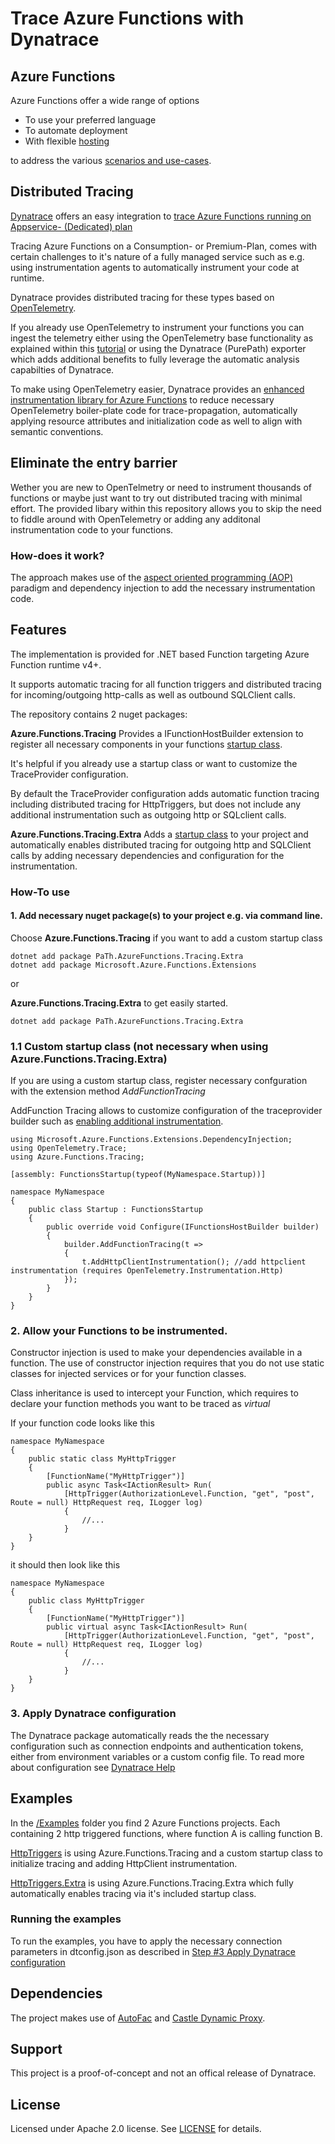# Trace Azure Functions with Dynatrace

## Azure Functions 
Azure Functions offer a wide range of options   
* To use your preferred language 
* To automate deployment
* With flexible [hosting](https://docs.microsoft.com/en-us/azure/azure-functions/functions-scale)

to address the various [scenarios and use-cases](https://docs.microsoft.com/en-us/azure/azure-functions/functions-overview#scenarios).

## Distributed Tracing
[Dynatrace](https://www.dyntrace.com) offers an easy integration to [trace Azure Functions running on Appservice- (Dedicated) plan](https://www.dynatrace.com/support/help/setup-and-configuration/setup-on-cloud-platforms/microsoft-azure-services/integrate-oneagent-on-azure-functions/)

Tracing Azure Functions on a Consumption- or Premium-Plan, comes with certain challenges to it's nature of a fully managed service such as e.g. using instrumentation agents to  automatically instrument your code at runtime. 

Dynatrace provides distributed tracing for these types based on [OpenTelemetry](https://opentelemetry.io/).

If you already use OpenTelemetry to instrument your functions you can ingest the telemetry either using the OpenTelemetry base functionality as explained within this [tutorial](https://github.com/dtPaTh/AzFuncOpenTelemetryDemo) or using the Dynatrace (PurePath) exporter which adds additional benefits to fully leverage the automatic analysis capabilties of Dynatrace. 

To make using OpenTelemetry easier, Dynatrace provides an [enhanced instrumentation library for Azure Functions](https://www.dynatrace.com/support/help/setup-and-configuration/setup-on-cloud-platforms/microsoft-azure-services/opentelemetry-integration/opentelemetry-on-azure-functions) to reduce necessary OpenTelemetry boiler-plate code for trace-propagation, automatically applying resource attributes and initialization code as well to align with semantic conventions. 

## Eliminate the entry barrier
Wether you are new to OpenTelmetry or need to instrument thousands of functions or maybe just want to try out distributed tracing with minimal effort. The provided libary within this repository allows you to skip the need to fiddle around with OpenTelemetry or adding any additonal instrumentation code to your functions. 

### How-does it work?
The approach makes use of the [aspect oriented programming (AOP)](https://en.wikipedia.org/wiki/Aspect-oriented_programming) paradigm and dependency injection to add the necessary instrumentation code. 

## Features
The implementation is provided for .NET based Function targeting Azure Function runtime v4+. 

It supports automatic tracing for all function triggers and distributed tracing for incoming/outgoing http-calls as well as outbound SQLClient calls. 

The repository contains 2 nuget packages: 

**Azure.Functions.Tracing**
Provides a IFunctionHostBuilder extension to register all necessary components in your functions [startup class](https://docs.microsoft.com/en-us/azure/azure-functions/functions-dotnet-dependency-injection). 

It's helpful if you already use a startup class or want to customize the TraceProvider configuration. 

By default the TraceProvider configuration adds automatic function tracing including distributed tracing for HttpTriggers, but does not include any additional instrumentation such as outgoing http or SQLclient calls. 

**Azure.Functions.Tracing.Extra**
Adds a [startup class](https://docs.microsoft.com/en-us/azure/azure-functions/functions-dotnet-dependency-injection) to your project and automatically enables distributed tracing for outgoing http and SQLClient calls by adding necessary dependencies and configuration for the instrumentation. 

### How-To use

#### 1. Add necessary nuget package(s) to your project e.g. via command line. 

Choose **Azure.Functions.Tracing** if you want to add a custom startup class 
```
dotnet add package PaTh.AzureFunctions.Tracing.Extra
dotnet add package Microsoft.Azure.Functions.Extensions
``` 
or 

**Azure.Functions.Tracing.Extra** to get easily started.
```
dotnet add package PaTh.AzureFunctions.Tracing.Extra
``` 

### 1.1 Custom startup class (not necessary when using Azure.Functions.Tracing.Extra)
If you are using a custom startup class, register necessary confguration with the extension method *AddFunctionTracing*

AddFunction Tracing allows to customize configuration of the traceprovider builder such as [enabling additional instrumentation](https://github.com/open-telemetry/opentelemetry-dotnet).

```
using Microsoft.Azure.Functions.Extensions.DependencyInjection;
using OpenTelemetry.Trace;
using Azure.Functions.Tracing;

[assembly: FunctionsStartup(typeof(MyNamespace.Startup))]

namespace MyNamespace
{
    public class Startup : FunctionsStartup
    {
        public override void Configure(IFunctionsHostBuilder builder)
        {
            builder.AddFunctionTracing(t =>
            {
                t.AddHttpClientInstrumentation(); //add httpclient instrumentation (requires OpenTelemetry.Instrumentation.Http)
            });
        }
    }
}
``` 

### 2. Allow your Functions to be instrumented.
   
Constructor injection is used to make your dependencies available in a function. The use of constructor injection requires that you do not use static classes for injected services or for your function classes.

Class inheritance is used to intercept your Function, which requires to declare your function methods you want to be traced as *virtual*


If your function code looks like this
```
namespace MyNamespace
{
    public static class MyHttpTrigger
    {
        [FunctionName("MyHttpTrigger")]
        public async Task<IActionResult> Run(
            [HttpTrigger(AuthorizationLevel.Function, "get", "post", Route = null) HttpRequest req, ILogger log)
            {
                //...
            }
    }
}
```

it should then look like this

```
namespace MyNamespace
{
    public class MyHttpTrigger
    {
        [FunctionName("MyHttpTrigger")]
        public virtual async Task<IActionResult> Run(
            [HttpTrigger(AuthorizationLevel.Function, "get", "post", Route = null) HttpRequest req, ILogger log)
            {
                //...
            }
    }
}
```
### 3. Apply Dynatrace configuration
The Dynatrace package automatically reads the the necessary configuration such as connection endpoints and authentication tokens, either from environment variables or a custom config file. To read more about configuration see [Dynatrace Help](https://www.dynatrace.com/support/help/setup-and-configuration/setup-on-cloud-platforms/microsoft-azure-services/opentelemetry-integration/opentelemetry-on-azure-functions)

## Examples
In the [/Examples](/Examples/) folder you find 2 Azure Functions projects. Each containing 2 http triggered functions, where function A is calling function B.  

[HttpTriggers](/Examples/HttpTriggers/) is using Azure.Functions.Tracing and a custom startup class to initialize tracing and adding HttpClient instrumentation. 

[HttpTriggers.Extra](/Examples/HttpTriggers.Extra/) is using Azure.Functions.Tracing.Extra which fully automatically enables tracing via it's included startup class.

### Running the examples
To run the examples, you have to apply the necessary connection parameters in dtconfig.json as described in [Step #3 Apply Dynatrace configuration](#3._Apply_Dynatrace_configuration)

## Dependencies
The project makes use of [AutoFac](https://autofac.org/) and [Castle Dynamic Proxy](http://www.castleproject.org/projects/dynamicproxy/). 

## Support
This project is a proof-of-concept and not an offical release of Dynatrace. 

## License
Licensed under Apache 2.0 license. See [LICENSE](LICENSE) for details.